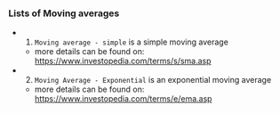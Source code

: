 ### Lists of Moving averages
- 1. `Moving average - simple` is a simple moving average
    - more details can be found on: https://www.investopedia.com/terms/s/sma.asp
- 2. `Moving Average - Exponential` is an exponential moving average
    - more details can be found on: https://www.investopedia.com/terms/e/ema.asp

